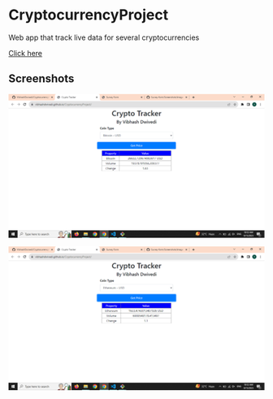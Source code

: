 # CryptocurrencyProject
Web app that track live data for several cryptocurrencies

[Click here](https://vibhashdwivedi.github.io/CryptocurrencyProject/)

## Screenshots
![](https://github.com/VibhashDwivedi/CryptocurrencyProject/blob/main/Screenshots/image-1.png?raw=true)

![](https://github.com/VibhashDwivedi/CryptocurrencyProject/blob/main/Screenshots/image-2.png?raw=true)
